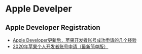 # Apple Develper

## Apple Developer Registration
* [Apple Developer更新后，苹果开发者账号成功申请的几个经验](https://www.jianshu.com/p/71a40e71c873)
* [2020年苹果个人开发者账号申请（最新简单版）](https://www.jianshu.com/p/b571f93fc160)
